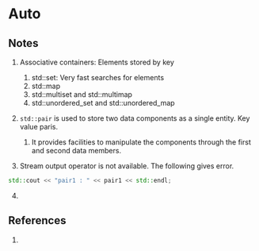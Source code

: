 # Auto

## Notes
1. Associative containers: Elements stored by key 
   1. std::set: Very fast searches for elements
   2. std::map
   3. std::multiset and std::multimap
   4. std::unordered_set and std::unordered_map
2. `std::pair` is used to store two data components as a single entity. Key value paris.
   1. It provides facilities to manipulate the components through the first and second data members. 

3. Stream output operator is not available. The following gives error.

```cpp
std::cout << "pair1 : " << pair1 << std::endl;
```

4. 

## References

1. 

